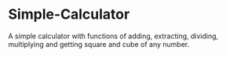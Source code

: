 # Simple-Calculator
A simple calculator with functions of adding, extracting, dividing, multiplying and getting square and cube of any number.
